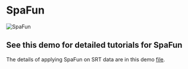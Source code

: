 # SpaFun


![SpaFun](fig/flowchart.png)

## See this demo for detailed tutorials for SpaFun
The details of applying SpaFun on SRT data are in this demo [file](https://yg2485.github.io/SpaFun/code/SpaFun_demo.R).